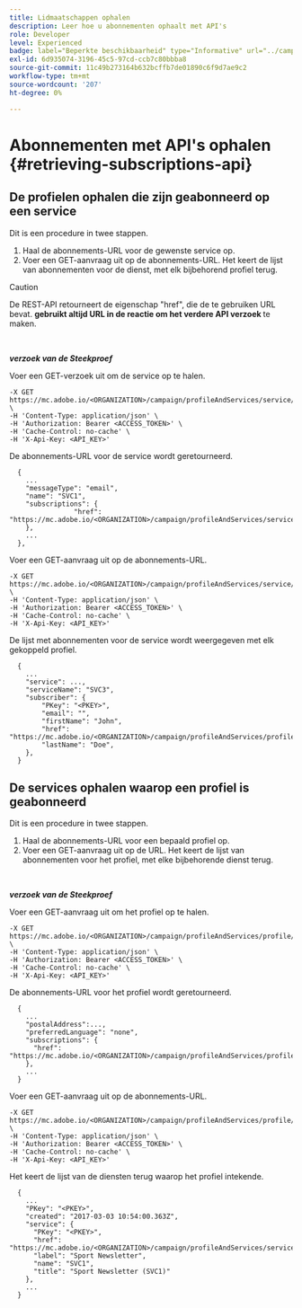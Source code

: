 ```yaml
---
title: Lidmaatschappen ophalen
description: Leer hoe u abonnementen ophaalt met API's
role: Developer
level: Experienced
badge: label="Beperkte beschikbaarheid" type="Informative" url="../campaign-standard-migration-home.md" tooltip="Beperkt tot gemigreerde Campaign Standard-gebruikers"
exl-id: 6d935074-3196-45c5-97cd-ccb7c80bbba8
source-git-commit: 11c49b273164b632bcffb7de01890c6f9d7ae9c2
workflow-type: tm+mt
source-wordcount: '207'
ht-degree: 0%

---
```


# Abonnementen met API&#39;s ophalen {#retrieving-subscriptions-api}

## De profielen ophalen die zijn geabonneerd op een service

Dit is een procedure in twee stappen.

1. Haal de abonnements-URL voor de gewenste service op.
1. Voer een GET-aanvraag uit op de abonnements-URL. Het keert de lijst van abonnementen voor de dienst, met elk bijbehorend profiel terug.

>[!CAUTION]
>
>De REST-API retourneert de eigenschap &quot;href&quot;, die de te gebruiken URL bevat. <b> gebruikt altijd URL in de reactie om het verdere API verzoek </b> te maken.

<br/>

***verzoek van de Steekproef***

Voer een GET-verzoek uit om de service op te halen.

```
-X GET https://mc.adobe.io/<ORGANIZATION>/campaign/profileAndServices/service/<PKEY> \
-H 'Content-Type: application/json' \
-H 'Authorization: Bearer <ACCESS_TOKEN>' \
-H 'Cache-Control: no-cache' \
-H 'X-Api-Key: <API_KEY>'
```

De abonnements-URL voor de service wordt geretourneerd.

```
  {
    ...
    "messageType": "email",
    "name": "SVC1",
    "subscriptions": {
                "href": "https://mc.adobe.io/<ORGANIZATION>/campaign/profileAndServices/service/<PKEY>/subscriptions/"
    },
    ...
  },
```

Voer een GET-aanvraag uit op de abonnements-URL.

```
-X GET https://mc.adobe.io/<ORGANIZATION>/campaign/profileAndServices/service/<PKEY>/subscriptions \
-H 'Content-Type: application/json' \
-H 'Authorization: Bearer <ACCESS_TOKEN>' \
-H 'Cache-Control: no-cache' \
-H 'X-Api-Key: <API_KEY>'
```

De lijst met abonnementen voor de service wordt weergegeven met elk gekoppeld profiel.

```
  {
    ...
    "service": ...,
    "serviceName": "SVC3",
    "subscriber": {
        "PKey": "<PKEY>",
        "email": "",
        "firstName": "John",
        "href": "https://mc.adobe.io/<ORGANIZATION>/campaign/profileAndServices/profile/<PKEY>",
        "lastName": "Doe",
    },
  }
```

## De services ophalen waarop een profiel is geabonneerd

Dit is een procedure in twee stappen.

1. Haal de abonnements-URL voor een bepaald profiel op.
1. Voer een GET-aanvraag uit op de URL. Het keert de lijst van abonnementen voor het profiel, met elke bijbehorende dienst terug.

<br/>

***verzoek van de Steekproef***

Voer een GET-aanvraag uit om het profiel op te halen.

```
-X GET https://mc.adobe.io/<ORGANIZATION>/campaign/profileAndServices/profile/<PKEY> \
-H 'Content-Type: application/json' \
-H 'Authorization: Bearer <ACCESS_TOKEN>' \
-H 'Cache-Control: no-cache' \
-H 'X-Api-Key: <API_KEY>'
```

De abonnements-URL voor het profiel wordt geretourneerd.

```
  {
    ...
    "postalAddress":...,
    "preferredLanguage": "none",
    "subscriptions": {
      "href": "https://mc.adobe.io/<ORGANIZATION>/campaign/profileAndServices/profile/<PKEY>/subscriptions/"
    },
    ...
  }
```

Voer een GET-aanvraag uit op de abonnements-URL.

```
-X GET https://mc.adobe.io/<ORGANIZATION>/campaign/profileAndServices/profile/<PKEY>/subscriptions \
-H 'Content-Type: application/json' \
-H 'Authorization: Bearer <ACCESS_TOKEN>' \
-H 'Cache-Control: no-cache' \
-H 'X-Api-Key: <API_KEY>'
```

Het keert de lijst van de diensten terug waarop het profiel intekende.

```
  {
    ...
    "PKey": "<PKEY>",
    "created": "2017-03-03 10:54:00.363Z",
    "service": {
      "PKey": "<PKEY>",
      "href": "https://mc.adobe.io/<ORGANIZATION>/campaign/profileAndServices/service/<PKEY>",
      "label": "Sport Newsletter",
      "name": "SVC1",
      "title": "Sport Newsletter (SVC1)"
    },
    ...
  }
```
